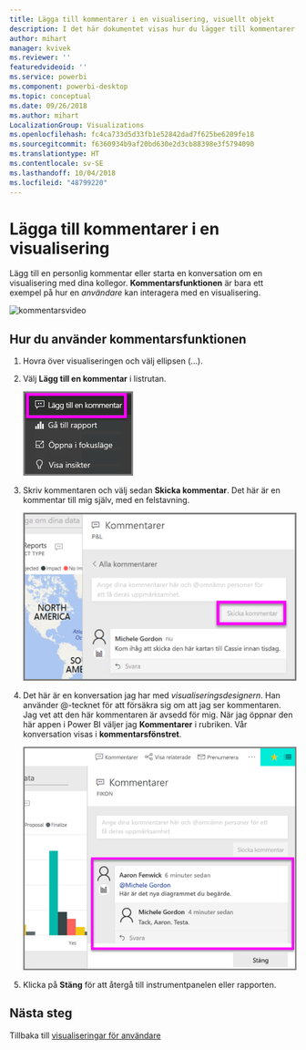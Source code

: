 ```yaml
---
title: Lägga till kommentarer i en visualisering, visuellt objekt
description: I det här dokumentet visas hur du lägger till kommentarer i ett visuellt objekt och hur du använder kommentarer för att ha konversationer om ett visuellt objekt.
author: mihart
manager: kvivek
ms.reviewer: ''
featuredvideoid: ''
ms.service: powerbi
ms.component: powerbi-desktop
ms.topic: conceptual
ms.date: 09/26/2018
ms.author: mihart
LocalizationGroup: Visualizations
ms.openlocfilehash: fc4ca733d5d33fb1e52842dad7f625be6209fe18
ms.sourcegitcommit: f6360934b9af20bd630e2d3cb88398e3f5794090
ms.translationtype: HT
ms.contentlocale: sv-SE
ms.lasthandoff: 10/04/2018
ms.locfileid: "48799220"
---
```

# <a name="add-comments-to-a-visualization"></a>Lägga till kommentarer i en visualisering
Lägg till en personlig kommentar eller starta en konversation om en visualisering med dina kollegor. **Kommentarsfunktionen** är bara ett exempel på hur en *användare* kan interagera med en visualisering. 

![kommentarsvideo](media/end-user-comment/comment.gif)

## <a name="how-to-use-the-comment-feature"></a>Hur du använder kommentarsfunktionen

1. Hovra över visualiseringen och välj ellipsen (...).    
2. Välj **Lägg till en kommentar** i listrutan.

    ![Lägga till en kommentar är det första alternativet](media/end-user-comment/power-bi-comment.png)  

3.  Skriv kommentaren och välj sedan **Skicka kommentar**. Det här är en kommentar till mig själv, med en felstavning.

    ![Lägg till en kommentar till mig själv](media/end-user-comment/power-bi-comment-self2.png)  

4. Det här är en konversation jag har med *visualiseringsdesignern*. Han använder @-tecknet för att försäkra sig om att jag ser kommentaren. Jag vet att den här kommentaren är avsedd för mig. När jag öppnar den här appen i Power BI väljer jag **Kommentarer** i rubriken. Vår konversation visas i **kommentarsfönstret**. 

    ![Lägg till ett omnämnande till en kommentar](media/end-user-comment/power-bi-comment-mention.png)  


5. Klicka på **Stäng** för att återgå till instrumentpanelen eller rapporten.

## <a name="next-steps"></a>Nästa steg
Tillbaka till [visualiseringar för användare](end-user-visualizations.md)    
<!--[Select a visualization to open a report](end-user-open-report.md)-->